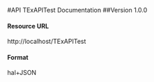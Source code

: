 #API TExAPITest Documentation
##Version 1.0.0


#### Resource URL

http://localhost/TExAPITest

#### Format

hal+JSON 

